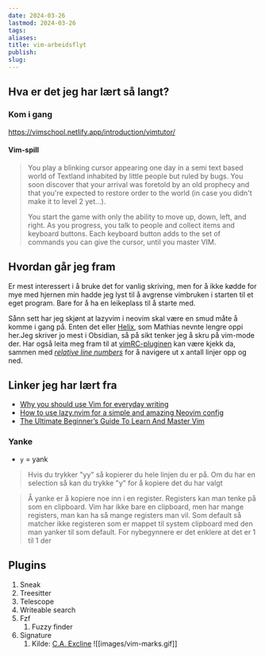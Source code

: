 ```yaml
---
date: 2024-03-26
lastmod: 2024-03-26
tags: 
aliases: 
title: vim-arbeidsflyt
publish: 
slug: 
---
```


## Hva er det jeg har lært så langt?

### Kom i gang

https://vimschool.netlify.app/introduction/vimtutor/

#### Vim-spill

> You play a blinking cursor appearing one day in a semi text based world of Textland inhabited by little people but ruled by bugs. You soon discover that your arrival was foretold by an old prophecy and that you're expected to restore order to the world (in case you didn't make it to level 2 yet...).
>
> You start the game with only the ability to move up, down, left, and right. As you progress, you talk to people and collect items and keyboard buttons. Each keyboard button adds to the set of commands you can give the cursor, until you master VIM.

## Hvordan går jeg fram

Er mest interessert i å bruke det for vanlig skriving, men for å ikke kødde for mye med hjernen min hadde jeg lyst til å avgrense vimbruken i starten til et eget program. Bare for å ha en leikeplass til å starte med.

Sånn sett har jeg skjønt at lazyvim i neovim skal være en smud måte å komme i gang på. Enten det eller [Helix](https://helix-editor.com/), som Mathias nevnte lengre oppi her.Jeg skriver jo mest i Obsidian, så på sikt tenker jeg å skru på vim-mode der. Har også leita meg fram til at [vimRC-pluginen](https://obsidian.md/plugins?id=obsidian-vimrc-support) kan være kjekk da, sammen med _[relative line numbers](https://publish.obsidian.md/hub/02+-+Community+Expansions/02.05+All+Community+Expansions/Plugins/obsidian-relative-line-numbers)_ for å navigere ut x antall linjer opp og ned.

## Linker jeg har lært fra

- [Why you should use Vim for everyday writing](https://www.youtube.com/watch?v=pYyqoLruqrc)
- [How to use lazy.nvim for a simple and amazing Neovim config](https://www.youtube.com/watch?v=6mxWayq-s9I&t=1199s)
- [The Ultimate Beginner’s Guide To Learn And Master Vim](https://www.youtube.com/watch?v=80mWp6H4zEw)

### Yanke

- `y` = yank

> Hvis du trykker "yy" så kopierer du hele linjen du er på. Om du har en selection så kan du trykke "y" for å kopiere det du har valgt

> Å yanke er å kopiere noe inn i en register. Registers kan man tenke på som en clipboard. Vim har ikke bare en clipboard, men har mange registers, man kan ha så mange registers man vil. Som default så matcher ikke registeren som er mappet til system clipboard med den man yanker til som default. For nybegynnere er det enklere at det er 1 til 1 der

## Plugins

1. Sneak
2. Treesitter
3. Telescope
4. Writeable search
5. Fzf
	1. Fuzzy finder
6. Signature
	1. Kilde: [C.A. Excline](https://medium.com/@x.line/10-recommended-vim-plugins-c6f370ddeb00)
	   ![[images/vim-marks.gif]]